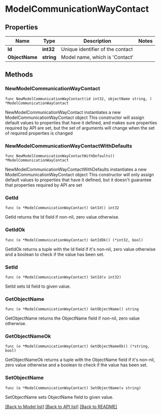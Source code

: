 # ModelCommunicationWayContact

## Properties

Name | Type | Description | Notes
------------ | ------------- | ------------- | -------------
**Id** | **int32** | Unique identifier of the contact | 
**ObjectName** | **string** | Model name, which is &#39;Contact&#39; | 

## Methods

### NewModelCommunicationWayContact

`func NewModelCommunicationWayContact(id int32, objectName string, ) *ModelCommunicationWayContact`

NewModelCommunicationWayContact instantiates a new ModelCommunicationWayContact object
This constructor will assign default values to properties that have it defined,
and makes sure properties required by API are set, but the set of arguments
will change when the set of required properties is changed

### NewModelCommunicationWayContactWithDefaults

`func NewModelCommunicationWayContactWithDefaults() *ModelCommunicationWayContact`

NewModelCommunicationWayContactWithDefaults instantiates a new ModelCommunicationWayContact object
This constructor will only assign default values to properties that have it defined,
but it doesn't guarantee that properties required by API are set

### GetId

`func (o *ModelCommunicationWayContact) GetId() int32`

GetId returns the Id field if non-nil, zero value otherwise.

### GetIdOk

`func (o *ModelCommunicationWayContact) GetIdOk() (*int32, bool)`

GetIdOk returns a tuple with the Id field if it's non-nil, zero value otherwise
and a boolean to check if the value has been set.

### SetId

`func (o *ModelCommunicationWayContact) SetId(v int32)`

SetId sets Id field to given value.


### GetObjectName

`func (o *ModelCommunicationWayContact) GetObjectName() string`

GetObjectName returns the ObjectName field if non-nil, zero value otherwise.

### GetObjectNameOk

`func (o *ModelCommunicationWayContact) GetObjectNameOk() (*string, bool)`

GetObjectNameOk returns a tuple with the ObjectName field if it's non-nil, zero value otherwise
and a boolean to check if the value has been set.

### SetObjectName

`func (o *ModelCommunicationWayContact) SetObjectName(v string)`

SetObjectName sets ObjectName field to given value.



[[Back to Model list]](../README.md#documentation-for-models) [[Back to API list]](../README.md#documentation-for-api-endpoints) [[Back to README]](../README.md)


